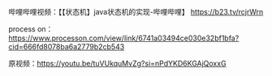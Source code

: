 哔哩哔哩视频：【【状态机】java状态机的实现-哔哩哔哩】 https://b23.tv/rcjrWrn

process on： https://www.processon.com/view/link/6741a03494ce030e32bf1bfa?cid=666fd8078ba6a2779b2cb543

原视频：https://youtu.be/tuVUkquMvZg?si=nPdYKD6KGAjQoxxG
